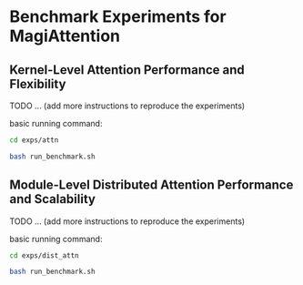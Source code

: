 # Benchmark Experiments for MagiAttention


## Kernel-Level Attention Performance and Flexibility

TODO ... (add more instructions to reproduce the experiments)

basic running command:

```bash
cd exps/attn

bash run_benchmark.sh
```


## Module-Level Distributed Attention Performance and Scalability

TODO ... (add more instructions to reproduce the experiments)

basic running command:

```bash
cd exps/dist_attn

bash run_benchmark.sh
```
